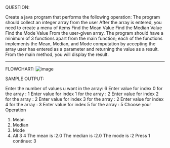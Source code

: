 QUESTION:

Create a java program that performs the following operation:
The program should collect an integer array from the user
After the array is entered, you need to create a menu of items
Find the Mean Value
Find the Median Value
Find the Mode Value
From the user-given array.
The program should have a minimum of 3 functions apart from the main function; each of the functions implements the Mean, Median, and Mode computation by accepting the array user has entered as a parameter and returning the value as a result. From the main method, you will display the result.

*****************************************


FLOWCHART:
![image](https://user-images.githubusercontent.com/118504559/219307190-bc20e1b4-68bd-4b2e-9e3d-cdd58f812a15.png)


SAMPLE OUTPUT:

Enter the number of values u want in the array: 
6
Enter value for index 0 for the array : 
1
Enter value for index 1 for the array : 
2
Enter value for index 2 for the array : 
2
Enter value for index 3 for the array : 
2
Enter value for index 4 for the array : 
3
Enter value for index 5 for the array : 
5
Choose your Operation
1. Mean
2. Median
3. Mode
4. All 3
4
The mean is  :2.0
The median is  :2.0
The mode is :2
Press 1 continue: 
3
